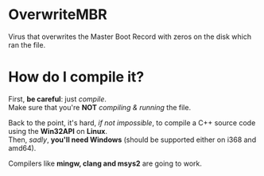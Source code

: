 # OverwriteMBR
Virus that overwrites the Master Boot Record with zeros on the disk which ran the file.  

# How do I compile it?
First, **be careful**: just _compile_.  
Make sure that you're **NOT** _compiling & running_ the file.  
  
Back to the point, it's hard, _if not impossible_, to compile a C++ source code using the **Win32API** on **Linux**.  
Then, _sadly_, **you'll need Windows** (should be supported either on i368 and amd64).
 
Compilers like __mingw, clang and msys2__ are going to work.
